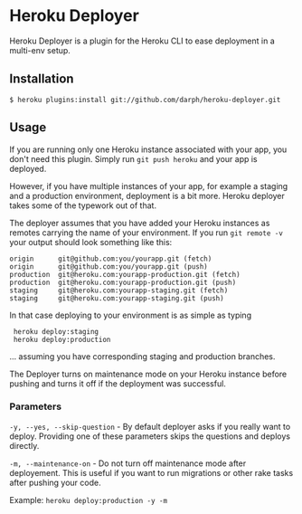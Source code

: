 Heroku Deployer
===============

Heroku Deployer is a plugin for the Heroku CLI to ease deployment in a multi-env setup. 

## Installation

```
$ heroku plugins:install git://github.com/darph/heroku-deployer.git
```

## Usage

If you are running only one Heroku instance associated with your app, you don't need this plugin. Simply run `git push heroku` and your app is deployed.

However, if you have multiple instances of your app, for example a staging and a production environment, deployment is a bit more. Heroku deployer takes some of the typework out of that. 

The deployer assumes that you have added your Heroku instances as remotes carrying the name of your environment. If you run `git remote -v` your output should look something like this:

```
origin      git@github.com:you/yourapp.git (fetch)
origin      git@github.com:you/yourapp.git (push)
production  git@heroku.com:yourapp-production.git (fetch)
production  git@heroku.com:yourapp-production.git (push)
staging     git@heroku.com:yourapp-staging.git (fetch)
staging     git@heroku.com:yourapp-staging.git (push)
```

In that case deploying to your environment is as simple as typing 

```
 heroku deploy:staging
 heroku deploy:production
```

... assuming you have corresponding staging and production branches. 

The Deployer turns on maintenance mode on your Heroku instance before pushing and turns it off if the deployment was successful. 

### Parameters

`-y, --yes, --skip-question` - By default deployer asks if you really want to deploy. Providing one of these parameters skips the questions and deploys directly.

`-m, --maintenance-on` - Do not turn off maintenance mode after deployement. This is useful if you want to run migrations or other rake tasks after pushing your code. 

Example: `heroku deploy:production -y -m`
